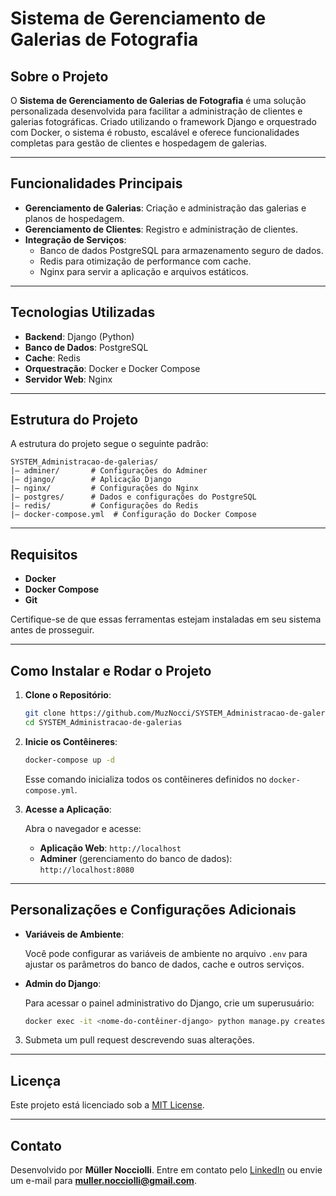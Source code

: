 # Sistema de Gerenciamento de Galerias de Fotografia

## Sobre o Projeto

O **Sistema de Gerenciamento de Galerias de Fotografia** é uma solução personalizada desenvolvida para facilitar a administração de clientes e galerias fotográficas. Criado utilizando o framework Django e orquestrado com Docker, o sistema é robusto, escalável e oferece funcionalidades completas para gestão de clientes e hospedagem de galerias.

---

## Funcionalidades Principais

- **Gerenciamento de Galerias**: Criação e administração das galerias e planos de hospedagem.
- **Gerenciamento de Clientes**: Registro e administração de clientes.
- **Integração de Serviços**: 
  - Banco de dados PostgreSQL para armazenamento seguro de dados.
  - Redis para otimização de performance com cache.
  - Nginx para servir a aplicação e arquivos estáticos.

---

## Tecnologias Utilizadas

- **Backend**: Django (Python)
- **Banco de Dados**: PostgreSQL
- **Cache**: Redis
- **Orquestração**: Docker e Docker Compose
- **Servidor Web**: Nginx

---

## Estrutura do Projeto

A estrutura do projeto segue o seguinte padrão:

```
SYSTEM_Administracao-de-galerias/
|— adminer/       # Configurações do Adminer
|— django/        # Aplicação Django
|— nginx/         # Configurações do Nginx
|— postgres/      # Dados e configurações do PostgreSQL
|— redis/         # Configurações do Redis
|— docker-compose.yml  # Configuração do Docker Compose
```

---

## Requisitos

- **Docker**
- **Docker Compose**
- **Git**

Certifique-se de que essas ferramentas estejam instaladas em seu sistema antes de prosseguir.

---

## Como Instalar e Rodar o Projeto

1. **Clone o Repositório**:

   ```bash
   git clone https://github.com/MuzNocci/SYSTEM_Administracao-de-galerias.git
   cd SYSTEM_Administracao-de-galerias
   ```

2. **Inicie os Contêineres**:

   ```bash
   docker-compose up -d
   ```

   Esse comando inicializa todos os contêineres definidos no `docker-compose.yml`.

3. **Acesse a Aplicação**:

   Abra o navegador e acesse:

   - **Aplicação Web**: `http://localhost`
   - **Adminer** (gerenciamento do banco de dados): `http://localhost:8080`

---

## Personalizações e Configurações Adicionais

- **Variáveis de Ambiente**:

  Você pode configurar as variáveis de ambiente no arquivo `.env` para ajustar os parâmetros do banco de dados, cache e outros serviços.

- **Admin do Django**:

  Para acessar o painel administrativo do Django, crie um superusuário:

  ```bash
  docker exec -it <nome-do-contêiner-django> python manage.py createsuperuser
  ```

3. Submeta um pull request descrevendo suas alterações.

---

## Licença

Este projeto está licenciado sob a [MIT License](LICENSE).

---

## Contato

Desenvolvido por **Müller Nocciolli**. Entre em contato pelo [LinkedIn](https://www.linkedin.com/in/müller-nocciolli) ou envie um e-mail para **muller.nocciolli@gmail.com**.
